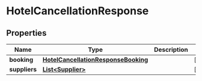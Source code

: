 # HotelCancellationResponse

## Properties
Name | Type | Description | Notes
------------ | ------------- | ------------- | -------------
**booking** | [**HotelCancellationResponseBooking**](HotelCancellationResponseBooking.md) |  |  [optional]
**suppliers** | [**List&lt;Supplier&gt;**](Supplier.md) |  |  [optional]
